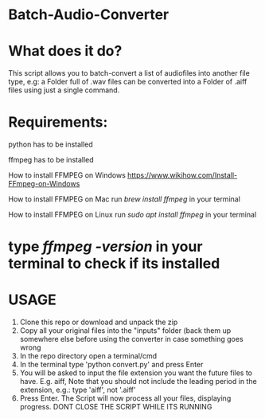 # Batch-Audio-Converter

# What does it do?
This script allows you to batch-convert a list of audiofiles into another file type, e.g: a Folder full of .wav files can be converted into a Folder of .aiff files using just a single command.

# Requirements:
python has to be installed

ffmpeg has to be installed

How to install FFMPEG on Windows
https://www.wikihow.com/Install-FFmpeg-on-Windows

How to install FFMPEG on Mac
run *brew install ffmpeg* in your terminal

How to install FFMPEG on Linux
run *sudo apt install ffmpeg* in your terminal

# type *ffmpeg -version* in your terminal to check if its installed

# USAGE
1. Clone this repo or download and unpack the zip
2. Copy all your original files into the "inputs" folder (back them up somewhere else before using the converter in case something goes wrong
3. In the repo directory open a terminal/cmd
4. In the terminal type 'python convert.py' and press Enter
5. You will be asked to input the file extension you want the future files to have. E.g. aiff,
  Note that you should not include the leading period in the extension, e.g.: type 'aiff', not '.aiff'
6. Press Enter. The Script will now process all your files, displaying progress. DONT CLOSE THE SCRIPT WHILE ITS RUNNING
